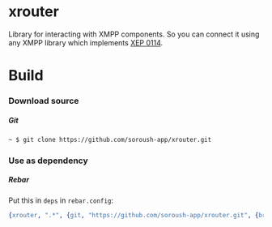 # xrouter
Library for interacting with XMPP components. So you can connect it using any XMPP library which implements [XEP 0114](https://xmpp.org/extensions/xep-0114.html).

# Build
### Download source

##### Git
```sh
~ $ git clone https://github.com/soroush-app/xrouter.git
```

### Use as dependency

##### Rebar
Put this in `deps` in `rebar.config`:  
```erlang
{xrouter, ".*", {git, "https://github.com/soroush-app/xrouter.git", {branch, "master"}}}
```
